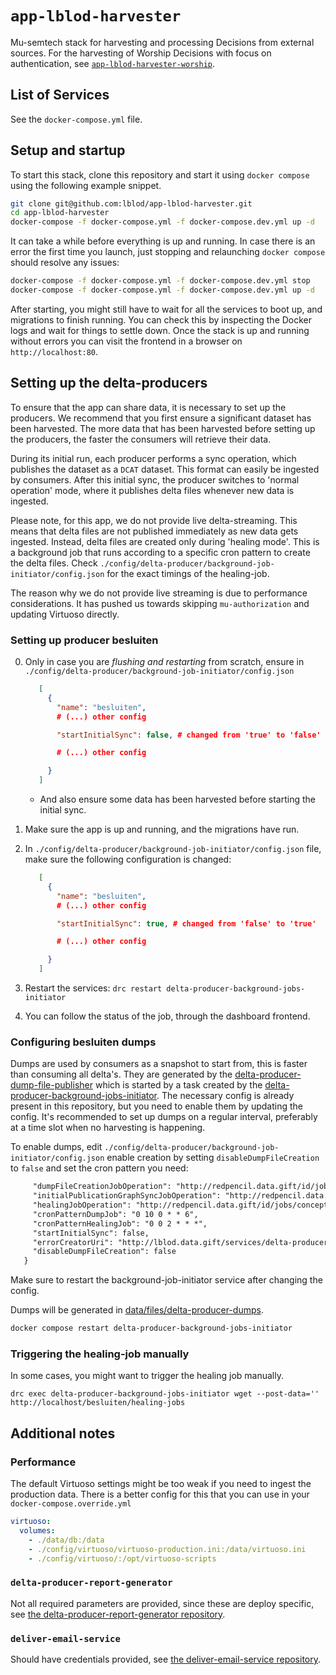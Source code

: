 # `app-lblod-harvester`

Mu-semtech stack for harvesting and processing Decisions from external sources.
For the harvesting of Worship Decisions with focus on authentication, see
[`app-lblod-harvester-worship`](https://github.com/lblod/app-lblod-harvester-worship).

## List of Services

See the `docker-compose.yml` file.

## Setup and startup

To start this stack, clone this repository and start it using `docker compose`
using the following example snippet.

```bash
git clone git@github.com:lblod/app-lblod-harvester.git
cd app-lblod-harvester
docker-compose -f docker-compose.yml -f docker-compose.dev.yml up -d
```

It can take a while before everything is up and running. In case there is an
error the first time you launch, just stopping and relaunching `docker compose`
should resolve any issues:

```bash
docker-compose -f docker-compose.yml -f docker-compose.dev.yml stop
docker-compose -f docker-compose.yml -f docker-compose.dev.yml up -d
```

After starting, you might still have to wait for all the services to boot up,
and migrations to finish running. You can check this by inspecting the Docker
logs and wait for things to settle down. Once the stack is up and running
without errors you can visit the frontend in a browser on
`http://localhost:80`.

## Setting up the delta-producers

To ensure that the app can share data, it is necessary to set up the producers. We recommend that you first ensure a significant dataset has been harvested. The more data that has been harvested before setting up the producers, the faster the consumers will retrieve their data.

During its initial run, each producer performs a sync operation, which publishes the dataset as a `DCAT` dataset. This format can easily be ingested by consumers. After this initial sync, the producer switches to 'normal operation' mode, where it publishes delta files whenever new data is ingested.

Please note, for this app, we do not provide live delta-streaming. This means that delta files are not published immediately as new data gets ingested. Instead, delta files are created only during 'healing mode'. This is a background job that runs according to a specific cron pattern to create the delta files.
Check `./config/delta-producer/background-job-initiator/config.json` for the exact timings of the healing-job.

The reason why we do not provide live streaming is due to performance considerations. It has pushed us towards skipping `mu-authorization` and updating Virtuoso directly.

### Setting up producer besluiten

0. Only in case you are *flushing and restarting* from scratch, ensure in  `./config/delta-producer/background-job-initiator/config.json`

     ```json
        [
          {
            "name": "besluiten",
            # (...) other config

            "startInitialSync": false, # changed from 'true' to 'false'

            # (...) other config

          }
        ]
     ```
     - And also ensure some data has been harvested before starting the initial sync.

1. Make sure the app is up and running, and the migrations have run.
2. In `./config/delta-producer/background-job-initiator/config.json` file, make sure the following
   configuration is changed:

     ```json
        [
          {
            "name": "besluiten",
            # (...) other config

            "startInitialSync": true, # changed from 'false' to 'true'

            # (...) other config

          }
        ]
     ```
3. Restart the services: `drc restart delta-producer-background-jobs-initiator`
4. You can follow the status of the job, through the dashboard frontend.

### Configuring besluiten dumps
Dumps are used by consumers as a snapshot to start from, this is faster than consuming all delta's. They are generated by the [delta-producer-dump-file-publisher](https://github.com/lblod/delta-producer-dump-file-publisher) which is started by a task created by the [delta-producer-background-jobs-initiator](https://github.com/lblod/delta-producer-background-jobs-initiator). The necessary config is already present in this repository, but you need to enable them by updating the config. It's recommended to set up dumps on a regular interval, preferably at a time slot when no harvesting is happening.

To enable dumps, edit `./config/delta-producer/background-job-initiator/config.json` enable creation by setting `disableDumpFileCreation` to `false` and set the cron pattern you need:

```diff
     "dumpFileCreationJobOperation": "http://redpencil.data.gift/id/jobs/concept/JobOperation/deltas/deltaDumpFileCreation/besluiten",
     "initialPublicationGraphSyncJobOperation": "http://redpencil.data.gift/id/jobs/concept/JobOperation/deltas/initialPublicationGraphSyncing/besluiten",
     "healingJobOperation": "http://redpencil.data.gift/id/jobs/concept/JobOperation/deltas/healingOperation/besluiten",
     "cronPatternDumpJob": "0 10 0 * * 6",
     "cronPatternHealingJob": "0 0 2 * * *",
     "startInitialSync": false,
     "errorCreatorUri": "http://lblod.data.gift/services/delta-producer-background-jobs-initiator-besluiten",
     "disableDumpFileCreation": false
   }
```

Make sure to restart the background-job-initiator service after changing the config.

Dumps will be generated in [data/files/delta-producer-dumps](data/files/delta-producer-dumps/).

```bash
docker compose restart delta-producer-background-jobs-initiator
```

### Triggering the healing-job manually
In some cases, you might want to trigger the healing job manually.
```
drc exec delta-producer-background-jobs-initiator wget --post-data='' http://localhost/besluiten/healing-jobs
```

## Additional notes

### Performance

The default Virtuoso settings might be too weak if you need to ingest the
production data. There is a better config for this that you can use in your
`docker-compose.override.yml`

```yaml
virtuoso:
  volumes:
    - ./data/db:/data
    - ./config/virtuoso/virtuoso-production.ini:/data/virtuoso.ini
    - ./config/virtuoso/:/opt/virtuoso-scripts
```

### `delta-producer-report-generator`

Not all required parameters are provided, since these are deploy specific, see
[the delta-producer-report-generator
repository](https://github.com/lblod/delta-producer-report-generator).

### `deliver-email-service`

Should have credentials provided, see [the deliver-email-service
repository](https://github.com/redpencilio/deliver-email-service).
